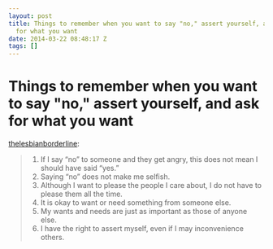 ```yaml
---
layout: post
title: Things to remember when you want to say "no," assert yourself, and ask
  for what you want
date: 2014-03-22 08:48:17 Z
tags: []
---
```

# Things to remember when you want to say "no," assert yourself, and ask for what you want

[thelesbianborderline](http://thelesbianborderline.tumblr.com/post/61846727995/things-to-remember-when-you-want-to-say-no-assert):

> 1.  If I say “no” to someone and they get angry, this does not mean I should have said “yes.”
> 2.  Saying “no” does not make me selfish.
> 3.  Although I want to please the people I care about, I do not have to please them all the time.
> 4.  It is okay to want or need something from someone else. 
> 5.  My wants and needs are just as important as those of anyone else.
> 6.  I have the right to assert myself, even if I may inconvenience others.
